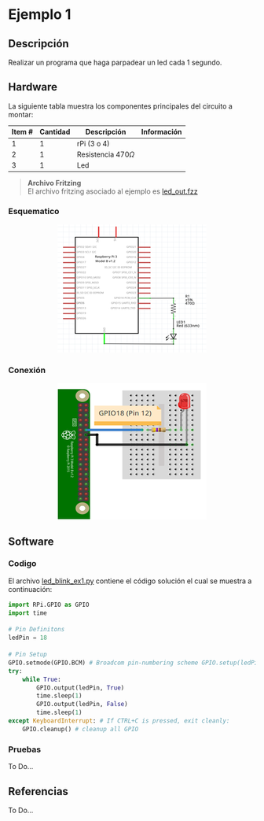 # Ejemplo 1 

## Descripción

Realizar un programa que haga parpadear un led cada 1 segundo. 

## Hardware

La siguiente tabla muestra los componentes principales del circuito a montar:

|Item # |Cantidad |Descripción| Información|
|---|---|---|---|
|1|1|rPi (3 o 4)||
|2|1|Resistencia $470 \Omega$||
|3|1|Led||

> **Archivo Fritzing** <br>
> El archivo fritzing asociado al ejemplo es [led_out.fzz](led_out.fzz)

### Esquematico

<p align = "center">
<img src = "example1_sch.png">
</p>

### Conexión

<p align = "center">
<img src = "example1_bb.png">
</p>


## Software



### Codigo

El archivo [led_blink_ex1.py](led_blink_ex1.py) contiene el código solución el cual se muestra a continuación:

```py
import RPi.GPIO as GPIO
import time

# Pin Definitons
ledPin = 18

# Pin Setup
GPIO.setmode(GPIO.BCM) # Broadcom pin-numbering scheme GPIO.setup(ledPin,GPIO.OUT) # LED pin set as output
try:
    while True:
        GPIO.output(ledPin, True)
        time.sleep(1) 
        GPIO.output(ledPin, False)
        time.sleep(1)
except KeyboardInterrupt: # If CTRL+C is pressed, exit cleanly: 
    GPIO.cleanup() # cleanup all GPIO 
```

### Pruebas

To Do...

## Referencias

To Do...
